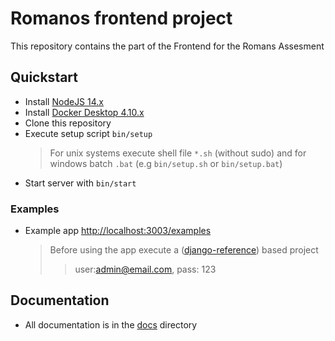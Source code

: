 # Romanos frontend project

This repository contains the part of the Frontend for the Romans Assesment

## Quickstart

-   Install [NodeJS 14.x](https://nodejs.dev/learn/how-to-install-nodejs)
-   Install [Docker Desktop 4.10.x](https://docs.docker.com/desktop/)
-   Clone this repository
-   Execute setup script `bin/setup`
    >   For unix systems execute shell file `*.sh` (without sudo) and for windows batch `.bat` (e.g `bin/setup.sh` or `bin/setup.bat`)
-   Start server with `bin/start`

### Examples

-   Example app [http://localhost:3003/examples](http://localhost:3003/examples)
    >   Before using the app execute a ([django-reference](https://github.com/erick-rivas/django-reference)) based project
    >>  user:admin@email.com, pass: 123

## Documentation

-   All documentation is in the [docs](./src/seed/docs/010_general.md) directory